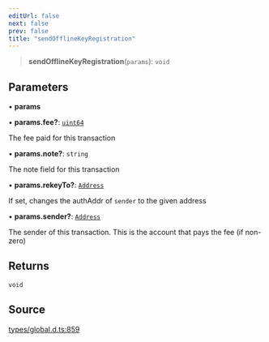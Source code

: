 ```yaml
---
editUrl: false
next: false
prev: false
title: "sendOfflineKeyRegistration"
---
```


> **sendOfflineKeyRegistration**(`params`): `void`

## Parameters

• **params**

• **params\.fee?**: [`uint64`](../type-aliases/uint64.md)

The fee paid for this transaction

• **params\.note?**: `string`

The note field for this transaction

• **params\.rekeyTo?**: [`Address`](../classes/Address.md)

If set, changes the authAddr of `sender` to the given address

• **params\.sender?**: [`Address`](../classes/Address.md)

The sender of this transaction. This is the account that pays the fee (if non-zero)

## Returns

`void`

## Source

[types/global.d.ts:859](https://github.com/algorandfoundation/tealscript/blob/18ba30a9/types/global.d.ts#L859)
